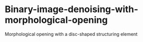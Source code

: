 # Binary-image-denoising-with-morphological-opening
Morphological opening with a disc-shaped structuring element
